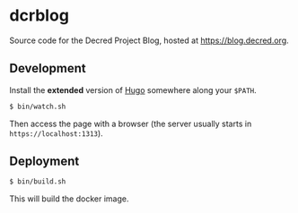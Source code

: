 # dcrblog

Source code for the Decred Project Blog, hosted at <https://blog.decred.org>.

## Development

Install the **extended** version of [Hugo](https://gohugo.io/) somewhere along your `$PATH`.

```bash
$ bin/watch.sh
```

Then access the page with a browser (the server usually starts in `https://localhost:1313`).

## Deployment

```bash
$ bin/build.sh
```

This will build the docker image.
